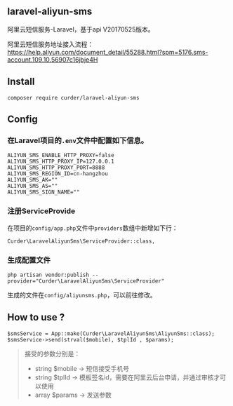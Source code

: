 ## laravel-aliyun-sms

阿里云短信服务-Laravel，基于api V20170525版本。

阿里云短信服务地址接入流程：https://help.aliyun.com/document_detail/55288.html?spm=5176.sms-account.109.10.56907c16jbje4H

## Install

```
composer require curder/laravel-aliyun-sms
```

## Config
### 在Laravel项目的`.env`文件中配置如下信息。
```
ALIYUN_SMS_ENABLE_HTTP_PROXY=false
ALIYUN_SMS_HTTP_PROXY_IP=127.0.0.1
ALIYUN_SMS_HTTP_PROXY_PORT=8888
ALIYUN_SMS_REGION_ID=cn-hangzhou
ALIYUN_SMS_AK=""
ALIYUN_SMS_AS=""
ALIYUN_SMS_SIGN_NAME=""
```

### 注册ServiceProvide
在项目的`config/app.php`文件中`providers`数组中新增如下行：
```
Curder\LaravelAliyunSms\ServiceProvider::class,
```

### 生成配置文件
```
php artisan vendor:publish --provider="Curder\LaravelAliyunSms\ServiceProvider"
```
生成的文件在`config/aliyunsms.php`，可以前往修改。

## How to use ?
```
$smsService = App::make(Curder\LaravelAliyunSms\AliyunSms::class);
$smsService->send(strval($mobile), $tplId , $params);
```
> 接受的参数分别是：
> * string $mobile -> 短信接受手机号
> * string $tplId  -> 模板签名id，需要在阿里云后台申请，并通过审核才可以使用
> * array $params  -> 发送参数